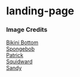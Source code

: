 # landing-page


### Image Credits
[Bikini Bottom](https://static.wikia.nocookie.net/spongebob/images/9/9d/Man_Ray_Returns_001.png/revision/latest/scale-to-width-down/1920?cb=20171001162510)  
[Spongebob](https://images-wixmp-ed30a86b8c4ca887773594c2.wixmp.com/f/8253ee0d-b1b7-4151-bb36-510385a95ca7/d8atnde-88ddb259-714d-40b4-af1b-f207c31bda89.png/v1/fill/w_1600,h_1067/spongebob_squarepants_by_oo87adam_d8atnde-fullview.png?token=eyJ0eXAiOiJKV1QiLCJhbGciOiJIUzI1NiJ9.eyJzdWIiOiJ1cm46YXBwOjdlMGQxODg5ODIyNjQzNzNhNWYwZDQxNWVhMGQyNmUwIiwiaXNzIjoidXJuOmFwcDo3ZTBkMTg4OTgyMjY0MzczYTVmMGQ0MTVlYTBkMjZlMCIsIm9iaiI6W1t7ImhlaWdodCI6Ijw9MTA2NyIsInBhdGgiOiJcL2ZcLzgyNTNlZTBkLWIxYjctNDE1MS1iYjM2LTUxMDM4NWE5NWNhN1wvZDhhdG5kZS04OGRkYjI1OS03MTRkLTQwYjQtYWYxYi1mMjA3YzMxYmRhODkucG5nIiwid2lkdGgiOiI8PTE2MDAifV1dLCJhdWQiOlsidXJuOnNlcnZpY2U6aW1hZ2Uub3BlcmF0aW9ucyJdfQ.bAijOBbPfT_qgAo7S-11Hdb4_G5rlyIaIpoSu08WbQ8)  
[Patrick](https://images-wixmp-ed30a86b8c4ca887773594c2.wixmp.com/f/3cd770b2-3e49-4672-99fb-8483b9dd9bf0/dfks2rz-baaf1876-0844-4861-bdd1-a3c66a4eaf2c.png/v1/fit/w_375,h_434/patrick_star_png__5_by_seanscreations1_dfks2rz-375w.png?token=eyJ0eXAiOiJKV1QiLCJhbGciOiJIUzI1NiJ9.eyJzdWIiOiJ1cm46YXBwOjdlMGQxODg5ODIyNjQzNzNhNWYwZDQxNWVhMGQyNmUwIiwiaXNzIjoidXJuOmFwcDo3ZTBkMTg4OTgyMjY0MzczYTVmMGQ0MTVlYTBkMjZlMCIsIm9iaiI6W1t7ImhlaWdodCI6Ijw9MTQ4MSIsInBhdGgiOiJcL2ZcLzNjZDc3MGIyLTNlNDktNDY3Mi05OWZiLTg0ODNiOWRkOWJmMFwvZGZrczJyei1iYWFmMTg3Ni0wODQ0LTQ4NjEtYmRkMS1hM2M2NmE0ZWFmMmMucG5nIiwid2lkdGgiOiI8PTEyODAifV1dLCJhdWQiOlsidXJuOnNlcnZpY2U6aW1hZ2Uub3BlcmF0aW9ucyJdfQ.jPQhZuNv0lWqGkhjCNDZOd6m8coB32BtxElzlQLEkv4)  
[Squidward](https://p1.hiclipart.com/preview/705/619/595/squidward-dab-png-clipart.jpg)  
[Sandy](https://cdn.imgbin.com/13/15/1/imgbin-sandy-cheeks-patrick-star-squidward-tentacles-mrs-puff-art-sandy-i7rSBfg8whFF0xHWTDiiifrhD.jpg)